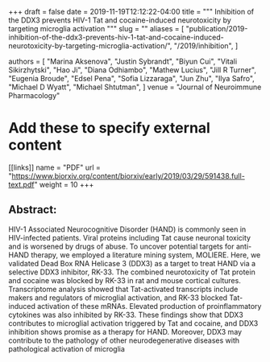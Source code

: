 +++ 
draft = false
date = 2019-11-19T12:12:22-04:00
title = """
  Inhibition of the DDX3 prevents HIV-1 Tat and cocaine-induced neurotoxicity by
  targeting microglia activation
"""
slug = "" 
aliases = [
  "publication/2019-inhibition-of-the-ddx3-prevents-hiv-1-tat-and-cocaine-induced-neurotoxicity-by-targeting-microglia-activation/",
	"/2019/inhibition",
]

authors = [
  "Marina Aksenova",
  "Justin Sybrandt",
  "Biyun Cui",
  "Vitali Sikirzhytski",
  "Hao Ji",
  "Diana Odhiambo",
  "Mathew Lucius",
  "Jill R Turner",
  "Eugenia Broude",
  "Edsel Pena",
  "Sofia Lizzaraga",
  "Jun Zhu",
  "Ilya Safro",
  "Michael D Wyatt",
  "Michael Shtutman",
]
venue = "Journal of Neuroimmune Pharmacology"
# Add these to specify external content
[[links]]
  name = "PDF"
  url = "https://www.biorxiv.org/content/biorxiv/early/2019/03/29/591438.full-text.pdf"
  weight = 10
+++

## Abstract:


HIV-1 Associated Neurocognitive Disorder (HAND) is commonly seen in HIV-infected
patients. Viral proteins including Tat cause neuronal toxicity and is worsened
by drugs of abuse. To uncover potential targets for anti-HAND therapy, we
employed a literature mining system, MOLIERE. Here, we validated Dead Box RNA
Helicase 3 (DDX3) as a target to treat HAND via a selective DDX3 inhibitor,
RK-33. The combined neurotoxicity of Tat protein and cocaine was blocked by
RK-33 in rat and mouse cortical cultures. Transcriptome analysis showed that
Tat-activated transcripts include makers and regulators of microglial
activation, and RK-33 blocked Tat-induced activation of these mRNAs.  Elevated
production of proinflammatory cytokines was also inhibited by RK-33.  These
findings show that DDX3 contributes to microglial activation triggered by Tat
and cocaine, and DDX3 inhibition shows promise as a therapy for HAND.  Moreover,
DDX3 may contribute to the pathology of other neurodegenerative diseases with
pathological activation of microglia
